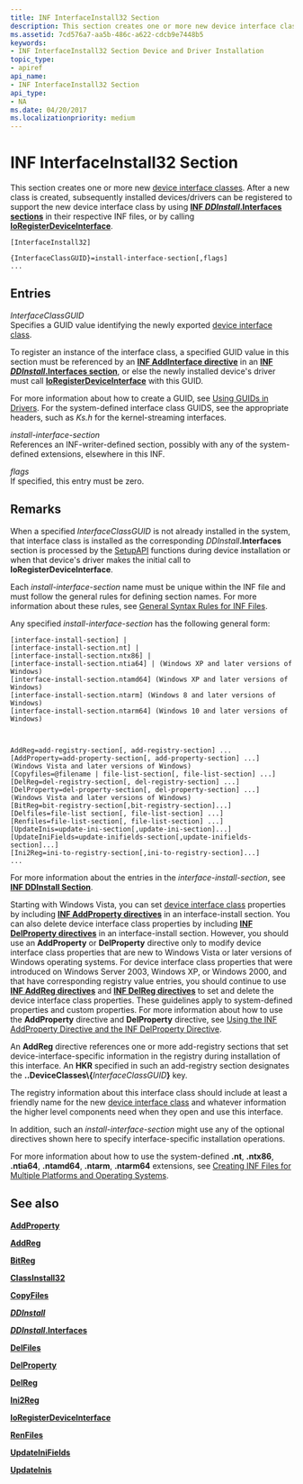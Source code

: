 ```yaml
---
title: INF InterfaceInstall32 Section
description: This section creates one or more new device interface classes.
ms.assetid: 7cd576a7-aa5b-486c-a622-cdcb9e7448b5
keywords:
- INF InterfaceInstall32 Section Device and Driver Installation
topic_type:
- apiref
api_name:
- INF InterfaceInstall32 Section
api_type:
- NA
ms.date: 04/20/2017
ms.localizationpriority: medium
---
```


# INF InterfaceInstall32 Section


This section creates one or more new [device interface classes](./overview-of-device-interface-classes.md). After a new class is created, subsequently installed devices/drivers can be registered to support the new device interface class by using [**INF *DDInstall*.Interfaces sections**](inf-ddinstall-interfaces-section.md) in their respective INF files, or by calling [**IoRegisterDeviceInterface**](/windows-hardware/drivers/ddi/wdm/nf-wdm-ioregisterdeviceinterface).

```inf
[InterfaceInstall32]
 
{InterfaceClassGUID}=install-interface-section[,flags]
...
```

## Entries


<a href="" id="interfaceclassguid"></a>*InterfaceClassGUID*  
Specifies a GUID value identifying the newly exported [device interface class](./overview-of-device-interface-classes.md).

To register an instance of the interface class, a specified GUID value in this section must be referenced by an [**INF AddInterface directive**](inf-addinterface-directive.md) in an [**INF *DDInstall*.Interfaces section**](inf-ddinstall-interfaces-section.md), or else the newly installed device's driver must call [**IoRegisterDeviceInterface**](/windows-hardware/drivers/ddi/wdm/nf-wdm-ioregisterdeviceinterface) with this GUID.

For more information about how to create a GUID, see [Using GUIDs in Drivers](../kernel/using-guids-in-drivers.md). For the system-defined interface class GUIDS, see the appropriate headers, such as *Ks.h* for the kernel-streaming interfaces.

<a href="" id="install-interface-section"></a>*install-interface-section*  
References an INF-writer-defined section, possibly with any of the system-defined extensions, elsewhere in this INF.

<a href="" id="flags"></a>*flags*  
If specified, this entry must be zero.

Remarks
-------

When a specified *InterfaceClassGUID* is not already installed in the system, that interface class is installed as the corresponding <em>DDInstall</em>**.Interfaces** section is processed by the [SetupAPI](setupapi.md) functions during device installation or when that device's driver makes the initial call to **IoRegisterDeviceInterface**.

Each *install-interface-section* name must be unique within the INF file and must follow the general rules for defining section names. For more information about these rules, see [General Syntax Rules for INF Files](general-syntax-rules-for-inf-files.md).

Any specified *install-interface-section* has the following general form:

```inf
[interface-install-section] | 
[interface-install-section.nt] | 
[interface-install-section.ntx86] | 
[interface-install-section.ntia64] | (Windows XP and later versions of Windows)
[interface-install-section.ntamd64] (Windows XP and later versions of Windows)
[interface-install-section.ntarm] (Windows 8 and later versions of Windows)
[interface-install-section.ntarm64] (Windows 10 and later versions of Windows)


 
AddReg=add-registry-section[, add-registry-section] ...
[AddProperty=add-property-section[, add-property-section] ...]  (Windows Vista and later versions of Windows)
[Copyfiles=@filename | file-list-section[, file-list-section] ...]
[DelReg=del-registry-section[, del-registry-section] ...]
[DelProperty=del-property-section[, del-property-section] ...]  (Windows Vista and later versions of Windows)
[BitReg=bit-registry-section[,bit-registry-section]...]
[Delfiles=file-list section[, file-list-section] ...]
[Renfiles=file-list-section[, file-list-section] ...]
[UpdateInis=update-ini-section[,update-ini-section]...]
[UpdateIniFields=update-inifields-section[,update-inifields-section]...]
[Ini2Reg=ini-to-registry-section[,ini-to-registry-section]...]
...
```

For more information about the entries in the *interface-install-section*, see [**INF DDInstall Section**](inf-ddinstall-section.md).

Starting with Windows Vista, you can set [device interface class](./overview-of-device-interface-classes.md) properties by including [**INF AddProperty directives**](inf-addproperty-directive.md) in an interface-install section. You can also delete device interface class properties by including [**INF DelProperty directives**](inf-delproperty-directive.md) in an interface-install section. However, you should use an **AddProperty** or **DelProperty** directive only to modify device interface class properties that are new to Windows Vista or later versions of Windows operating systems. For device interface class properties that were introduced on Windows Server 2003, Windows XP, or Windows 2000, and that have corresponding registry value entries, you should continue to use [**INF AddReg directives**](inf-addreg-directive.md) and [**INF DelReg directives**](inf-delreg-directive.md) to set and delete the device interface class properties. These guidelines apply to system-defined properties and custom properties. For more information about how to use the **AddProperty** directive and **DelProperty** directive, see [Using the INF AddProperty Directive and the INF DelProperty Directive](using-the-inf-addproperty-directive-and-the-inf-delproperty-directive.md).

An **AddReg** directive references one or more add-registry sections that set device-interface-specific information in the registry during installation of this interface. An **HKR** specified in such an add-registry section designates the **..DeviceClasses\\{**<em>InterfaceClassGUID</em>**}** key.

The registry information about this interface class should include at least a friendly name for the new [device interface class](./overview-of-device-interface-classes.md) and whatever information the higher level components need when they open and use this interface.

In addition, such an *install-interface-section* might use any of the optional directives shown here to specify interface-specific installation operations.

For more information about how to use the system-defined **.nt**, **.ntx86**, **.ntia64**, **.ntamd64**, **.ntarm**, **.ntarm64** extensions, see [Creating INF Files for Multiple Platforms and Operating Systems](creating-inf-files-for-multiple-platforms-and-operating-systems.md).

## See also


[**AddProperty**](inf-addproperty-directive.md)

[**AddReg**](inf-addreg-directive.md)

[**BitReg**](inf-bitreg-directive.md)

[**ClassInstall32**](inf-classinstall32-section.md)

[**CopyFiles**](inf-copyfiles-directive.md)

[***DDInstall***](inf-ddinstall-section.md)

[***DDInstall*.Interfaces**](inf-ddinstall-interfaces-section.md)

[**DelFiles**](inf-delfiles-directive.md)

[**DelProperty**](inf-delproperty-directive.md)

[**DelReg**](inf-delreg-directive.md)

[**Ini2Reg**](inf-ini2reg-directive.md)

[**IoRegisterDeviceInterface**](/windows-hardware/drivers/ddi/wdm/nf-wdm-ioregisterdeviceinterface)

[**RenFiles**](inf-renfiles-directive.md)

[**UpdateIniFields**](inf-updateinifields-directive.md)

[**UpdateInis**](inf-updateinis-directive.md)

 

